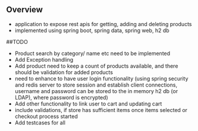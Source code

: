 ## Overview
- application to expose rest apis for getting, adding and deleting products
- implemented using spring boot, spring data, spring web, h2 db 

##TODO
- Product search by category/ name etc need to be implemented
- Add Exception handling
- Add product need to keep a count of products available, and there should be validation for added products
- need to enhance to have user login functionality (using spring security and redis server to store session and establish client connections, 
username and password can be stored to the in memory h2 db (or LDAP), where password is encrypted)
- Add other functionality to link user to cart and updating cart
- include validations, if store has sufficient items once items selected or checkout process started
- Add testcases for all
